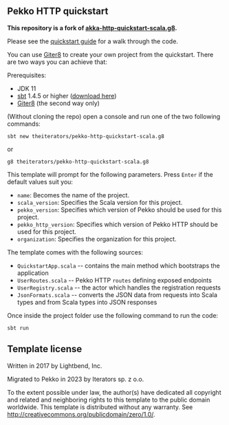 ## Pekko HTTP quickstart

**This repository is a fork of [akka-http-quickstart-scala.g8](https://github.com/akka/akka-http-quickstart-scala.g8).**

Please see the [quickstart guide]() for a walk through the code.

You can use [Giter8][g8] to create your own project from the quickstart. There are two ways you can achieve that:

Prerequisites:
- JDK 11
- [sbt][sbt] 1.4.5 or higher ([download here][sbt_download])
- [Giter8](http://www.foundweekends.org/giter8/setup.html) (the second way only)

(Without cloning the repo) open a console and run one of the two following commands:
 ```
sbt new theiterators/pekko-http-quickstart-scala.g8
 ```
or
```
g8 theiterators/pekko-http-quickstart-scala.g8
```

This template will prompt for the following parameters. Press `Enter` if the default values suit you:
- `name`: Becomes the name of the project.
- `scala_version`: Specifies the Scala version for this project.
- `pekko_version`: Specifies which version of Pekko should be used for this project.
- `pekko_http_version`: Specifies which version of Pekko HTTP should be used for this project.
- `organization`: Specifies the organization for this project.

The template comes with the following sources:

- `QuickstartApp.scala` -- contains the main method which bootstraps the application 
- `UserRoutes.scala` -- Pekko HTTP `routes` defining exposed endpoints
- `UserRegistry.scala` -- the actor which handles the registration requests
- `JsonFormats.scala` -- converts the JSON data from requests into Scala types and from Scala types into JSON responses

Once inside the project folder use the following command to run the code:
```
sbt run
```

Template license
----------------
Written in 2017 by Lightbend, Inc.

Migrated to Pekko in 2023 by Iterators sp. z o.o.

To the extent possible under law, the author(s) have dedicated all copyright and related
and neighboring rights to this template to the public domain worldwide.
This template is distributed without any warranty. See <http://creativecommons.org/publicdomain/zero/1.0/>.

[g8]: http://www.foundweekends.org/giter8/
[sbt]: http://www.scala-sbt.org/
[sbt_download]: http://www.scala-sbt.org/download.html
